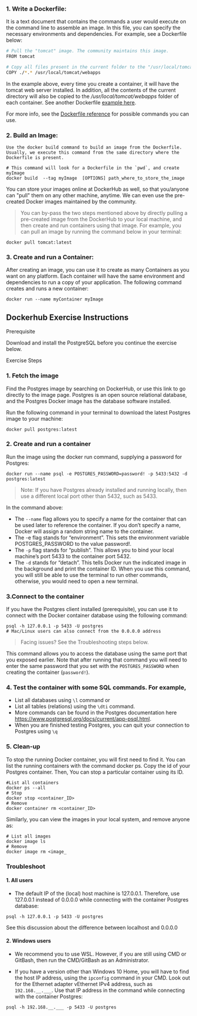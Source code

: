 ### 1. **Write a Dockerfile**:
It is a text document that contains the commands a user would execute on the command line to assemble an image. In this file, you can specify the necessary environments and dependencies. For example, see a Dockerfile below:
```bash 
# Pull the "tomcat" image. The community maintains this image. 
FROM tomcat 

# Copy all files present in the current folder to the "/usr/local/tomcat/webapps" folder 
COPY ./*.* /usr/local/tomcat/webapps 
```
In the example above, every time you create a container, it will have the tomcat web server installed. In addition, all the contents of the current directory will also be copied to the */usr/local/tomcat/webapps* folder of each container. See another Dockerfile [example here](https://github.com/docker/labs/blob/master/beginner/static-site/Dockerfile).   

For more info, see the [Dockerfile reference](https://docs.docker.com/engine/reference/builder/) for possible commands you can use. 

### 2. **Build an Image:**
    Use the docker build command to build an image from the Dockerfile. Usually, we execute this command from the same directory where the Dockerfile is present.

```
# This command will look for a Dockerfile in the `pwd`, and create myImage
docker build  --tag myImage  [OPTIONS] path_where_to_store_the_image 
```
You can store your images online at DockerHub as well, so that you/anyone can "pull" them on any other machine, anytime. We can even use the pre-created Docker images maintained by the community.

> You can by-pass the two steps mentioned above by directly pulling a pre-created image from the DockerHub to your local machine, and then create and run containers using that image. For example, you can pull an image by running the command below in your terminal:
```
docker pull tomcat:latest
```
### 3. **Create and run a Container:**
After creating an image, you can use it to create as many Containers as you want on any platform. Each container will have the same environment and dependencies to run a copy of your application. The following command creates and runs a new container:
```
docker run --name myContainer myImage
```

## Dockerhub Exercise Instructions
Prerequisite

Download and install the PostgreSQL before you continue the exercise below.

Exercise Steps
### 1. Fetch the image

Find the Postgres image by searching on DockerHub, or use this link to go directly to the image page. Postgres is an open source relational database, and the Postgres Docker image has the database software installed.

Run the following command in your terminal to download the latest Postgres image to your machine:

```
docker pull postgres:latest
```

### 2. Create and run a container

Run the image using the docker run command, supplying a password for Postgres:
```
docker run --name psql -e POSTGRES_PASSWORD=password! -p 5433:5432 -d postgres:latest
```
> Note: If you have Postgres already installed and running locally, then use a different local port other than 5432, such as 5433.

In the command above:

- The ```--name``` flag allows you to specify a name for the container that can be used later to reference the container. If you don’t specify a name, Docker will assign a random string name to the container.
- The -e flag stands for “environment”. This sets the environment variable POSTGRES_PASSWORD to the value password!.
- The ```-p``` flag stands for “publish”. This allows you to bind your local machine’s port 5433 to the container port 5432.
- The ```-d``` stands for “detach”. This tells Docker run the indicated image in the background and print the container ID. When you use this command, you will still be able to use the terminal to run other commands, otherwise, you would need to open a new terminal.

### 3.Connect to the container

If you have the Postgres client installed (prerequisite), you can use it to connect with the Docker container database using the following command:
```
psql -h 127.0.0.1 -p 5433 -U postgres
# Mac/Linux users can also connect from the 0.0.0.0 address
```
> Facing issues? See the Troubleshooting steps below.

This command allows you to access the database using the same port that you exposed earlier. Note that after running that command you will need to enter the same password that you set with the ```POSTGRES_PASSWORD``` when creating the container (```password!```).

### 4. Test the container with some SQL commands. For example,
- List all databases using ```\l``` command or
- List all tables (relations) using the ```\dti``` command.
- More commands can be found in the Postgres documentation here https://www.postgresql.org/docs/current/app-psql.html.
- When you are finished testing Postgres, you can quit your connection to Postgres using ```\q```

### 5. Clean-up

To stop the running Docker container, you will first need to find it. You can list the running containers with the command docker ps. Copy the id of your Postgres container. Then, You can stop a particular container using its ID.
```
#List all containers
docker ps --all
# Stop
docker stop <container_ID>
# Remove
docker container rm <container_ID>
```
Similarly, you can view the images in your local system, and remove anyone as:
```
# List all images
docker image ls
# Remove
docker image rm <image_
```

### Troubleshoot

#### 1. All users
- The default IP of the (local) host machine is 127.0.0.1. Therefore, use 127.0.0.1 instead of 0.0.0.0 while connecting with the container Postgres database:
```
psql -h 127.0.0.1 -p 5433 -U postgres
```
See this discussion about the difference between localhost and 0.0.0.0

#### 2. Windows users
- We recommend you to use WSL. However, if you are still using CMD or GitBash, then run the CMD/GitBash as an Administrator.

- If you have a version other than Windows 10 Home, you will have to find the host IP address, using the ```ipconfig``` command in your CMD. Look out for the Ethernet adapter vEthernet IPv4 address, such as ```192.168.__.___```. Use that IP address in the command while connecting with the container Postgres:
```
psql -h 192.168.__.___ -p 5433 -U postgres
```

